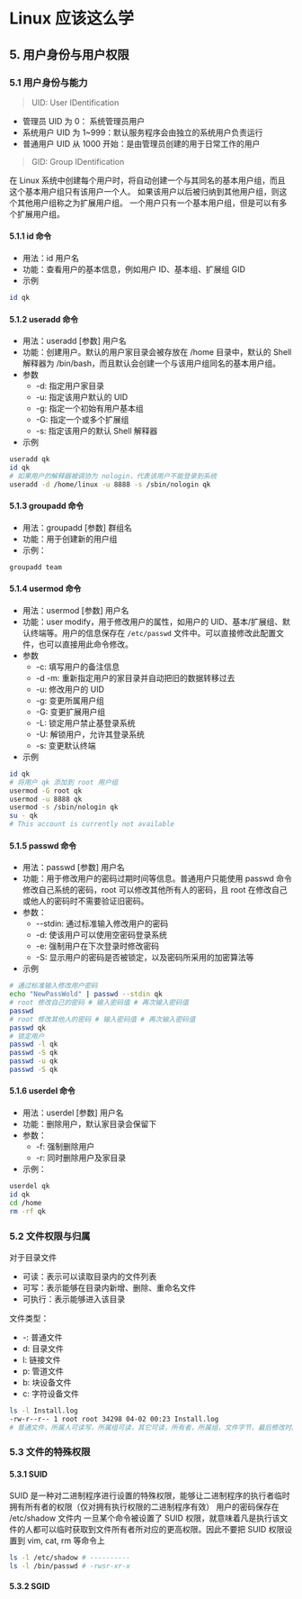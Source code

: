 # Linux 应该这么学

## 5. 用户身份与用户权限

### 5.1 用户身份与能力

> UID: User IDentification

- 管理员 UID 为 0： 系统管理员用户
- 系统用户 UID 为 1~999：默认服务程序会由独立的系统用户负责运行
- 普通用户 UID 从 1000 开始：是由管理员创建的用于日常工作的用户

> GID: Group IDentification

在 Linux 系统中创建每个用户时，将自动创建一个与其同名的基本用户组，而且这个基本用户组只有该用户一个人。
如果该用户以后被归纳到其他用户组，则这个其他用户组称之为扩展用户组。
一个用户只有一个基本用户组，但是可以有多个扩展用户组。

#### 5.1.1 id 命令

- 用法：id 用户名
- 功能：查看用户的基本信息，例如用户 ID、基本组、扩展组 GID
- 示例
```sh
id qk
```

#### 5.1.2 useradd 命令

- 用法：useradd [参数] 用户名
- 功能：创建用户。默认的用户家目录会被存放在 /home 目录中，默认的 Shell 解释器为 /bin/bash，而且默认会创建一个与该用户组同名的基本用户组。
- 参数
  - -d: 指定用户家目录
  - -u: 指定该用户默认的 UID
  - -g: 指定一个初始有用户基本组
  - -G: 指定一个或多个扩展组
  - -s: 指定该用户的默认 Shell 解释器
- 示例
```sh
useradd qk
id qk
# 如果用户的解释器被调协为 nologin，代表该用户不能登录到系统
useradd -d /home/linux -u 8888 -s /sbin/nologin qk
```

#### 5.1.3 groupadd 命令

- 用法：groupadd [参数] 群组名
- 功能：用于创建新的用户组
- 示例：
```sh
groupadd team
```

#### 5.1.4 usermod 命令

- 用法：usermod [参数] 用户名
- 功能：user modify，用于修改用户的属性，如用户的 UID、基本/扩展组、默认终端等。用户的信息保存在 `/etc/passwd` 文件中。可以直接修改此配置文件，也可以直接用此命令修改。
- 参数
  - -c: 填写用户的备注信息
  - -d -m: 重新指定用户的家目录并自动把旧的数据转移过去
  - -u: 修改用户的 UID
  - -g: 变更所属用户组
  - -G: 变更扩展用户组
  - -L: 锁定用户禁止基登录系统
  - -U: 解锁用户，允许其登录系统
  - -s: 变更默认终端
- 示例
```sh
id qk
# 将用户 qk 添加到 root 用户组
usermod -G root qk
usermod -u 8888 qk
usermod -s /sbin/nologin qk
su - qk
# This account is currently not available
```

#### 5.1.5 passwd 命令

- 用法：passwd [参数] 用户名
- 功能：用于修改用户的密码过期时间等信息。普通用户只能使用 passwd 命令修改自己系统的密码，root 可以修改其他所有人的密码，且 root 在修改自己或他人的密码时不需要验证旧密码。
- 参数：
  - --stdin: 通过标准输入修改用户的密码
  - -d: 使该用户可以使用空密码登录系统
  - -e: 强制用户在下次登录时修改密码
  - -S: 显示用户的密码是否被锁定，以及密码所采用的加密算法等
- 示例
```sh
# 通过标准输入修改用户密码
echo "NewPassWold" | passwd --stdin qk
# root 修改自己的密码 # 输入密码值 # 再次输入密码值
passwd
# root 修改其他人的密码 # 输入密码值 # 再次输入密码值
passwd qk
# 锁定用户
passwd -l qk
passwd -S qk
passwd -u qk
passwd -S qk
```

#### 5.1.6 userdel 命令
 
- 用法：userdel [参数] 用户名
- 功能：删除用户，默认家目录会保留下
- 参数：
  - -f: 强制删除用户
  - -r: 同时删除用户及家目录
- 示例：
```sh
userdel qk
id qk
cd /home
rm -rf qk
```

### 5.2 文件权限与归属

对于目录文件
- 可读：表示可以读取目录内的文件列表
- 可写：表示能够在目录内新增、删除、重命名文件
- 可执行：表示能够进入该目录

文件类型：
- -: 普通文件
- d: 目录文件
- l: 链接文件
- p: 管道文件
- b: 块设备文件
- c: 字符设备文件

```sh
ls -l Install.log
-rw-r--r-- 1 root root 34298 04-02 00:23 Install.log
# 普通文件，所属人可读写，所属组可读，其它可读，所有者，所属组，文件字节，最后修改时间，文件名
```

### 5.3 文件的特殊权限

#### 5.3.1 SUID

SUID 是一种对二进制程序进行设置的特殊权限，能够让二进制程序的执行者临时拥有所有者的权限（仅对拥有执行权限的二进制程序有效）
用户的密码保存在 /etc/shadow 文件内
一旦某个命令被设置了 SUID 权限，就意味着凡是执行该文件的人都可以临时获取到文件所有者所对应的更高权限。因此不要把 SUID 权限设置到 vim, cat, rm 等命令上

```sh
ls -l /etc/shadow # ----------
ls -l /bin/passwd # -rwsr-xr-x
```

#### 5.3.2 SGID



